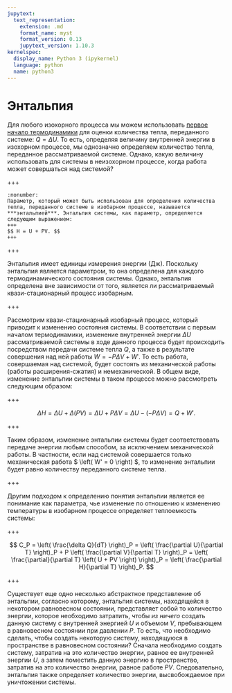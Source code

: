 ```yaml
---
jupytext:
  text_representation:
    extension: .md
    format_name: myst
    format_version: 0.13
    jupytext_version: 1.10.3
kernelspec:
  display_name: Python 3 (ipykernel)
  language: python
  name: python3
---
```


<a id='pvt-td-enthalpy'></a>
# Энтальпия
Для любого изохорного процесса мы можем использовать [первое начало термодинамики](TD-3-Heat-Work.html#pvt-td-heat_and_work-first_law) для оценки количества тепла, переданного системе: $Q = \Delta U$. То есть, определяя величину внутренней энергии в изохорном процессе, мы однозначно определяем количество тепла, переданное рассматриваемой системе. Однако, какую величину использовать для системы в неизохорном процессе, когда работа может совершаться над системой?

+++

<a id='pvt-td-enthalpy-definition'></a>
```{prf:определение}
:nonumber:
Параметр, который может быть использован для определения количества тепла, переданного системе в изобарном процессе, называется ***энтальпией***. Энтальпия системы, как параметр, определяется следующим выражением:
+++
$$ H = U + PV. $$
+++
```

+++

Энтальпия имеет единицы измерения энергии (Дж). Поскольку энтальпия является параметром, то она определена для каждого термодинамического состояния системы. Однако, энтальпия определена вне зависимости от того, является ли рассматриваемый квази-стационарный процесс изобарным.

+++

Рассмотрим квази-стационарный изобарный процесс, который приводит к изменению состояния системы. В соответствии с первым началом термодинамики, изменение внутренней энергии $\Delta U$ рассматриваемой системы в ходе данного процесса будет происходить посредством передачи системе тепла $Q$, а также в результате совершения над ней работы $W = - P \Delta V + W'$. То есть работа, совершаемая над системой, будет состоять из механической работы (работы расширения-сжатия) и немеханической. В общем виде, изменение энтальпии системы в таком процессе можно рассмотреть следующим образом:

+++

$$ \Delta H = \Delta U + \Delta \left( P V \right) = \Delta U + P \Delta V = \Delta U - \left( - P \Delta V \right) = Q + W' . $$

+++

Таким образом, изменение энтальпии системы будет соответствовать передаче энергии любым способом, за исключением механической работы. В частности, если над системой совершается только механическая работа $ \left( W' = 0 \right) $, то изменение энтальпии будет равно количеству переданного системе тепла. 

+++

<a id='pvt-td-enthalpy-isobaric_heat_capacity'></a>
Другим подходом к определению понятия энтальпии является ее понимание как параметра, чье изменение по отношению к изменению температуры в изобарном процессе определяет теплоемкость системы:

+++

$$ C_P = \left( \frac{\delta Q}{dT} \right)_P = \left( \frac{\partial U}{\partial T} \right)_P + P \left( \frac{\partial V}{\partial T} \right)_P = \left( \frac{\partial}{\partial T} \left( U + PV \right) \right)_P = \left( \frac{\partial H}{\partial T} \right)_P. $$

+++

Существует еще одно несколько абстрактное представление об энтальпии, согласно которому, энтальпия системы, находящейся в некотором равновесном состоянии, представляет собой то количество энергии, которое необходимо затратить, чтобы *из ничего* создать данную систему с внутренней энергией $U$ и объемом $V$, пребывающем в равновесном состоянии при давлении $P$. То есть, что необходимо сделать, чтобы создать некоторую систему, находящуюся в пространстве в равновесном состоянии? Сначала необходимо создать систему, затратив на это количество энергии, равное ее внутренней энергии $U$, а затем поместить данную энергию в пространство, затратив на это количество энергии, равное работе $PV$. Следовательно, энтальпия также определяет количество энергии, высвобождаемое при уничтожении системы.
